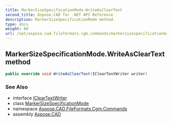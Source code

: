 ```yaml
---
title: MarkerSizeSpecificationMode.WriteAsClearText
second_title: Aspose.CAD for .NET API Reference
description: MarkerSizeSpecificationMode method. 
type: docs
weight: 60
url: /net/aspose.cad.fileformats.cgm.commands/markersizespecificationmode/writeascleartext/
---
```

## MarkerSizeSpecificationMode.WriteAsClearText method

```csharp
public override void WriteAsClearText(IClearTextWriter writer)
```

### See Also

* interface [IClearTextWriter](../../../aspose.cad.fileformats.cgm/icleartextwriter/)
* class [MarkerSizeSpecificationMode](../)
* namespace [Aspose.CAD.FileFormats.Cgm.Commands](../../markersizespecificationmode/)
* assembly [Aspose.CAD](../../../)


